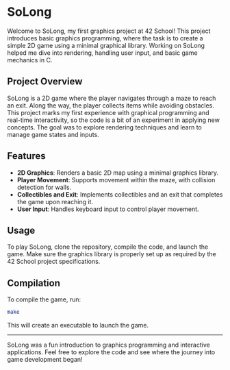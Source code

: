 # SoLong

Welcome to SoLong, my first graphics project at 42 School! This project introduces basic graphics programming, where the task is to create a simple 2D game using a minimal graphical library. Working on SoLong helped me dive into rendering, handling user input, and basic game mechanics in C.

## Project Overview

SoLong is a 2D game where the player navigates through a maze to reach an exit. Along the way, the player collects items while avoiding obstacles. This project marks my first experience with graphical programming and real-time interactivity, so the code is a bit of an experiment in applying new concepts. The goal was to explore rendering techniques and learn to manage game states and inputs.

## Features

- **2D Graphics**: Renders a basic 2D map using a minimal graphics library.
- **Player Movement**: Supports movement within the maze, with collision detection for walls.
- **Collectibles and Exit**: Implements collectibles and an exit that completes the game upon reaching it.
- **User Input**: Handles keyboard input to control player movement.

## Usage

To play SoLong, clone the repository, compile the code, and launch the game. Make sure the graphics library is properly set up as required by the 42 School project specifications.

## Compilation

To compile the game, run:
```bash
make
```

This will create an executable to launch the game.

---

SoLong was a fun introduction to graphics programming and interactive applications. Feel free to explore the code and see where the journey into game development began!
